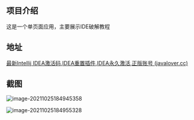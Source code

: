 ## 项目介绍

这是一个单页面应用，主要展示IDE破解教程

## 地址

[最新Intellij IDEA激活码,IDEA重置插件,IDEA永久激活,正版账号 (javalover.cc)](http://idea.javalover.cc/)

## 截图

![image-20211025184945358](https://i.loli.net/2021/10/25/CVrPFjdScEn6iGO.png)

![image-20211025184955328](https://i.loli.net/2021/10/25/eu5NEw3PhVJlqax.png)